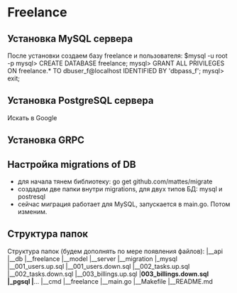 # Freelance

## Установка MySQL сервера
После установки создаем базу freelance и пользователя:
$mysql -u root -p
mysql> CREATE DATABASE freelance;
mysql> GRANT ALL PRIVILEGES ON freelance.* TO dbuser_f@localhost IDENTIFIED BY 'dbpass_f';
mysql> exit;

## Установка PostgreSQL сервера
Искать в Google

## Установка GRPC

## Настройка migrations of DB
- для начала тянем библиотеку: go get github.com/mattes/migrate
- создадим две папки внутри migrations, для двух типов БД: mysql и postresql
- сейчас миграция работает для MySQL, запускается в main.go. Потом изменим.

## Структура папок
Структура папок (будем дополнять по мере появления файлов):
|__api
|__db
|__freelance
|__model
|__server
|__migration
    |_mysql
       |__001_users.up.sql
       |__001_users.down.sql
       |__002_tasks.up.sql
       |__002_tasks.down.sql
       |__003_billings.up.sql
       |__003_billings.down.sql
    |_pgsql
       |__...
|__cmd
    |__freelance
        |__main.go
|__Makefile
|__README.md